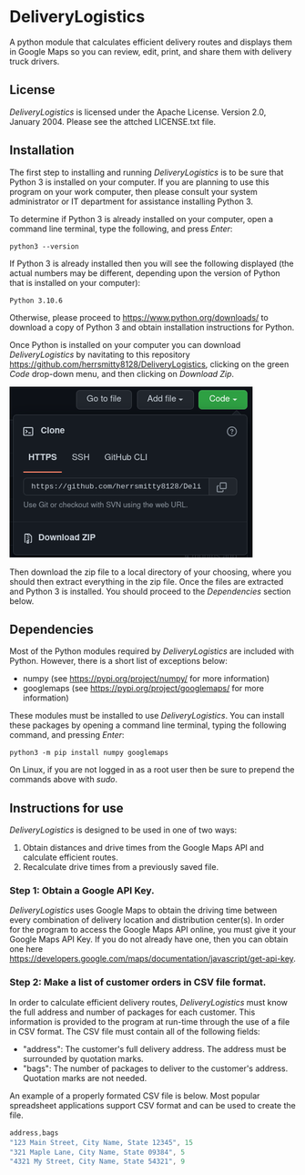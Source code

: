 # DeliveryLogistics

A python module that calculates efficient delivery routes and displays them in Google Maps so you can review, edit, print, and share them with delivery truck drivers.

## License

*DeliveryLogistics* is licensed under the Apache License. Version 2.0, January 2004. Please see the attched LICENSE.txt file.

## Installation

The first step to installing and running _DeliveryLogistics_ is to be sure that Python 3 is installed on your computer. If you are planning to use this program on your work computer, then please consult your system administrator or IT department for assistance installing Python 3.

To determine if Python 3 is already installed on your computer, open a command line terminal, type the following, and press _Enter_:

```
python3 --version
```
If Python 3 is already installed then you will see the following displayed (the actual numbers may be different, depending upon the version of Python that is installed on your computer):
```
Python 3.10.6
```
Otherwise, please proceed to https://www.python.org/downloads/ to download a copy of Python 3 and obtain installation instructions for Python.

Once Python is installed on your computer you can download _DeliveryLogistics_ by navitating to this repository https://github.com/herrsmitty8128/DeliveryLogistics, clicking on the green _Code_ drop-down menu, and then clicking on _Download Zip_. 

![How to download DeliveryLogistics](https://github.com/herrsmitty8128/DeliveryLogistics/blob/main/img/download_menu.png)

Then download the zip file to a local directory of your choosing, where you should then extract everything in the zip file. Once the files are extracted and Python 3 is installed. You should proceed to the _Dependencies_ section below.


## Dependencies

Most of the Python modules required by _DeliveryLogistics_ are included with Python. However, there is a short list of exceptions below:

- numpy (see https://pypi.org/project/numpy/ for more information)
- googlemaps (see https://pypi.org/project/googlemaps/ for more information)

These modules must be installed to use _DeliveryLogistics_. You can install these packages by opening a command line terminal, typing the following command, and pressing _Enter_:

```
python3 -m pip install numpy googlemaps
```

On Linux, if you are not logged in as a root user then be sure to prepend the commands above with _sudo_.

## Instructions for use

_DeliveryLogistics_ is designed to be used in one of two ways:

1. Obtain distances and drive times from the Google Maps API and calculate efficient routes.
2. Recalculate drive times from a previously saved file.

### Step 1: Obtain a Google API Key.

_DeliveryLogistics_ uses Google Maps to obtain the driving time between every combination of delivery location and distribution center(s). In order for the program to access the Google Maps API online, you must give it your Google Maps API Key. If you do not already have one, then you can obtain one here https://developers.google.com/maps/documentation/javascript/get-api-key.

### Step 2: Make a list of customer orders in CSV file format.

In order to calculate efficient delivery routes, _DeliveryLogistics_ must know the full address and number of packages for each customer. This information is provided to the program at run-time through the use of a file in CSV format. The CSV file must contain all of the following fields:

- "address": The customer's full delivery address. The address must be surrounded by quotation marks.
- "bags": The number of packages to deliver to the customer's address. Quotation marks are not needed.

An example of a properly formated CSV file is below. Most popular spreadsheet applications support CSV format and can be used to create the file.

```CS
address,bags
"123 Main Street, City Name, State 12345", 15
"321 Maple Lane, City Name, State 09384", 5
"4321 My Street, City Name, State 54321", 9
```